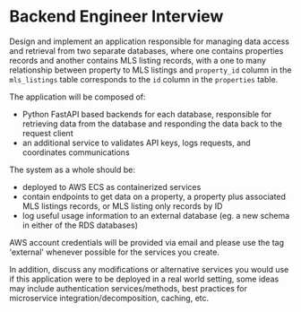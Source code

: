 # Backend Engineer Interview

Design and implement an application responsible for managing data access and retrieval from two separate databases, where one contains properties records and another contains MLS listing records, with a one to many relationship between property to MLS listings and `property_id` column in the `mls_listings` table corresponds to the `id` column in the `properties` table. 

The application will be composed of: 

- Python FastAPI based backends for each database, responsible for retrieving data from the database and responding the data back to the request client
- an additional service to validates API keys, logs requests, and coordinates communications 

The system as a whole should be:

- deployed to AWS ECS as containerized services
- contain endpoints to get data on a property, a property plus associated MLS listings records, or MLS listing only records by ID
- log useful usage information to an external database (eg. a new schema in either of the RDS databases) 

AWS account credentials will be provided via email and please use the tag 'external' whenever possible for the services you create. 

In addition, discuss any modifications or alternative services you would use if this application were to be deployed in a real world setting, some ideas may include authentication services/methods, best practices for microservice integration/decomposition, caching, etc.
